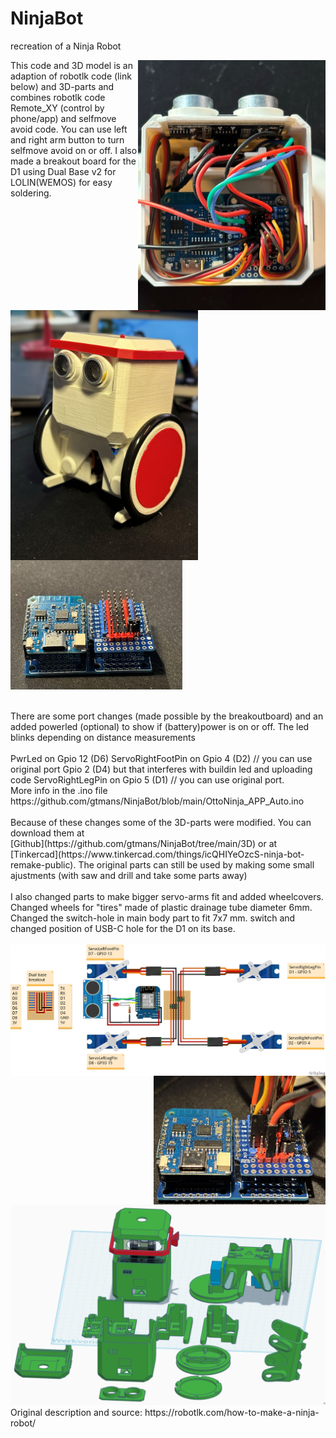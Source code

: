 # NinjaBot
recreation of a Ninja Robot

<img src="https://github.com/gtmans/NinjaBot/blob/main/Ninja_top_view.JPG" width="300" align="right" />
<img src="https://github.com/gtmans/NinjaBot/blob/main/Ninja_front_view.JPG" width="300" align="left" />

This code and 3D model is an adaption of robotlk code (link below) and 3D-parts and combines robotlk code Remote_XY (control by phone/app) and selfmove avoid code.
You can use left and right arm button to turn selfmove avoid on or off.
I also made a breakout board for the D1 using Dual Base v2 for LOLIN(WEMOS) for easy soldering.
<BR><BR>
<img src="https://github.com/gtmans/NinjaBot/blob/main/Dual_Base-empty-small.jpg" width="275" />

<BR>
There are some port changes (made possible by the breakoutboard) and an added powerled (optional) to show if (battery)power is on or off. The led blinks depending on distance measurements
<BR><BR> 
PwrLed            on Gpio 12 (D6)
ServoRightFootPin on Gpio 4  (D2) // you can use original port Gpio 2 (D4) but that interferes with buildin led and uploading code
ServoRightLegPin  on Gpio 5  (D1) // you can use original port. <BR>More info in the .ino file https://github.com/gtmans/NinjaBot/blob/main/OttoNinja_APP_Auto.ino
<BR><BR> 
Because of these changes some of the 3D-parts were modified. You can download them at <BR>
[Github](https://github.com/gtmans/NinjaBot/tree/main/3D) or at [Tinkercad](https://www.tinkercad.com/things/icQHIYeOzcS-ninja-bot-remake-public).
The original parts can still be used by making some small ajustments (with saw and drill and take some parts away)
<BR><BR>I also changed parts to make bigger servo-arms fit and added wheelcovers. Changed wheels for "tires" made of plastic drainage tube diameter 6mm. Changed the switch-hole in main body part to fit 7x7 mm. switch and changed position of USB-C hole for the D1 on its base.
<BR><BR>
<img src="https://github.com/gtmans/NinjaBot/blob/main/Dual%20base%20breakout2_bb.png" width="600" align=left  />
<img src="https://github.com/gtmans/NinjaBot/blob/main/Dual_Base-small.jpg" width="275" align=right />
<img src="https://github.com/gtmans/NinjaBot/blob/main/Ninja-TinkerCad.png" width="600"/>
<BR>
Original description and source: https://robotlk.com/how-to-make-a-ninja-robot/
